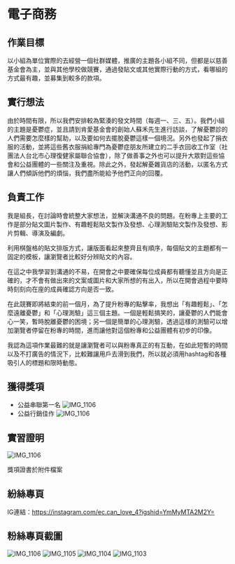 # 電子商務

## 作業目標
以小組為單位實際的去經營一個社群媒體，推廣的主題各小組不同，但都是以慈善基金會為主，並與其他學校做競賽，通過發貼文或其他實際行動的方式，看哪組的方式最有趣，並募集到較多的款項。

## 實行想法
由於時間有限，所以我們安排較為緊湊的發文時間（每週一、三、五）。我們小組的主題是憂鬱症，並且請到肯愛基金會的創始人蘇禾先生進行訪談，了解憂鬱診的人們需要怎麼樣的幫助，以及要如何去擺脫憂鬱這樣一個境況。另外也發起了捐衣服的活動，並將這些舊衣服捐給專門為憂鬱症朋友所建立的二手衣回收工作室（社團法人台北市心理復健家屬聯合協會），除了做善事之外也可以提升大眾對這些協會和公益團體的一些關注及重視。除此之外，發起解憂雜貨店的活動，以匿名方式讓人們傾訴他們的煩惱，我們盡所能給予他們正向的回覆。

## 負責工作
我是組長，在討論時會統整大家想法，並解決溝通不良的問題。在粉專上主要的工作是部分貼文圖片製作、有趣輕鬆貼文製作及發想、心理測驗貼文製作及發想、影片剪輯、導演及編劇。

利用棋盤格的貼文排版方式，讓版面看起來整齊且有順序，每個貼文的主題都有一固定的模板，讓瀏覽者比較好分辨貼文的內容。

在這之中我學習到溝通的不易，在開會之中要確保每位成員都有聽懂並且方向是正確的，才不會有做出來的文案或圖片和大家所想的有出入，所以在開會過程中要時時刻刻向在座的成員確認方向是否一致。

在此競賽即將結束的前一個月，為了提升粉專的點擊率，我想出「有趣輕鬆」、「怎麼遠離憂鬱」和「心理測驗」這三個主題。一個是輕鬆搞笑的，讓憂鬱的人們能會心一笑，暫時脫離憂鬱的困境；另一個是簡單的心理測驗，透過這樣的測驗可以增加瀏覽者停留在粉專的時間，進而讓他對這個粉專和公益團體有初步的印像。

我認為這項作業最難的就是讓瀏覽者可以與粉專真正的有互動，在如此短暫的時間以及不打廣告的情況下，比較難讓用戶去滑到我們，所以就必須用hashtag和各種吸引人的標題和限時動態。

## 獲得獎項
- 公益串聯第一名
![IMG_1106](https://user-images.githubusercontent.com/100358083/232519929-5da99372-28d7-4937-ba7b-4f1a175dd673.jpg)
- 公益行銷佳作
![IMG_1106](https://user-images.githubusercontent.com/100358083/232519929-5da99372-28d7-4937-ba7b-4f1a175dd673.jpg)

## 實習證明
![IMG_1106](https://user-images.githubusercontent.com/100358083/232519929-5da99372-28d7-4937-ba7b-4f1a175dd673.jpg)

獎項證書於附件檔案

## 紛絲專頁
IG連結：https://instagram.com/ec.can_love_4?igshid=YmMyMTA2M2Y=

## 粉絲專頁截圖
![IMG_1106](https://user-images.githubusercontent.com/100358083/232519929-5da99372-28d7-4937-ba7b-4f1a175dd673.jpg)
![IMG_1105](https://user-images.githubusercontent.com/100358083/232519951-3cbc8dd5-cb2e-4266-9eb7-20d560b6923a.jpg)
![IMG_1104](https://user-images.githubusercontent.com/100358083/232519967-fe79703d-c7a9-44c2-96a3-79543cabe4a1.jpg)
![IMG_1103](https://user-images.githubusercontent.com/100358083/232519971-e72e2c50-be97-4fee-ad80-371b3168f3d7.jpg)

